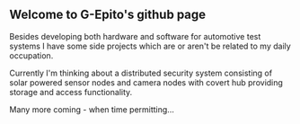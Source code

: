 ## Welcome to G-Epito's __github__ page

Besides developing both hardware and software for automotive test systems I have some side projects which are or aren't be related to my daily occupation.

Currently I'm thinking about a distributed security system consisting of solar powered sensor nodes and camera nodes with covert hub providing storage and access functionality.

Many more coming - when time permitting...
